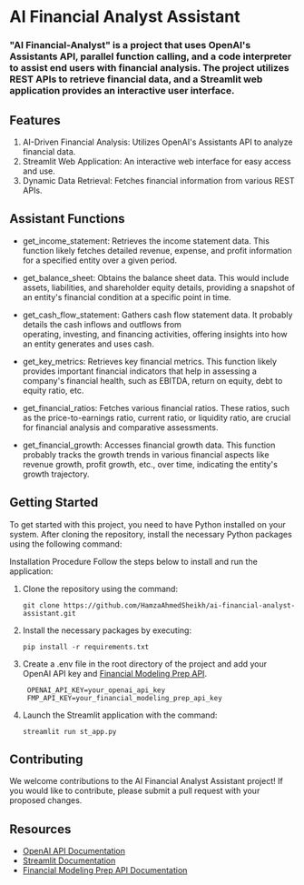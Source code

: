 # AI Financial Analyst Assistant

### "AI Financial-Analyst" is a project that uses OpenAI's Assistants API, parallel function calling, and a code interpreter to assist end users with financial analysis. The project utilizes REST APIs to retrieve financial data, and a Streamlit web application provides an interactive user interface.

 
## Features
 1. AI-Driven Financial Analysis: Utilizes OpenAI's Assistants API to analyze financial data.
 2. Streamlit Web Application: An interactive web interface for easy access and use.
 3. Dynamic Data Retrieval: Fetches financial information from various REST APIs.

## Assistant Functions
 - get_income_statement: Retrieves the income statement data. This function likely fetches detailed revenue, expense, and 
   profit information for a specified entity over a given period.

 - get_balance_sheet: Obtains the balance sheet data. This would include assets, liabilities, and shareholder equity 
   details, providing a snapshot of an entity's financial condition at a specific point in time.

 - get_cash_flow_statement: Gathers cash flow statement data. It probably details the cash inflows and outflows from      
   operating, investing, and financing activities, offering insights into how an entity generates and uses cash.

 - get_key_metrics: Retrieves key financial metrics. This function likely provides important financial indicators that 
   help in assessing a company's financial health, such as EBITDA, return on equity, debt to equity ratio, etc.

 - get_financial_ratios: Fetches various financial ratios. These ratios, such as the price-to-earnings ratio, current 
   ratio, or liquidity ratio, are crucial for financial analysis and comparative assessments.

 - get_financial_growth: Accesses financial growth data. This function probably tracks the growth trends in various 
   financial aspects like revenue growth, profit growth, etc., over time, indicating the entity's growth trajectory.
   
## Getting Started

To get started with this project, you need to have Python installed on your system. After cloning the repository, install the necessary Python packages using the following command:

Installation Procedure
Follow the steps below to install and run the application:
1. Clone the repository using the command:
    ```
    git clone https://github.com/HamzaAhmedSheikh/ai-financial-analyst-assistant.git
    ```
2. Install the necessary packages by executing:
    ```
    pip install -r requirements.txt
    ```
3. Create a .env file in the root directory of the project and add your OpenAI API key and [Financial Modeling Prep API](https://site.financialmodelingprep.com/developer/docs?ref=mlq.ai). 
   ```
    OPENAI_API_KEY=your_openai_api_key
    FMP_API_KEY=your_financial_modeling_prep_api_key
   ```  

4. Launch the Streamlit application with the command:
    ```
    streamlit run st_app.py
    ```
## Contributing

We welcome contributions to the AI Financial Analyst Assistant project! If you would like to contribute, please submit a pull request with your proposed changes.
   
## Resources

- [OpenAI API Documentation](https://platform.openai.com/docs/introduction)
- [Streamlit Documentation](https://docs.streamlit.io/)
- [Financial Modeling Prep API Documentation](https://site.financialmodelingprep.com/developer/docs)
